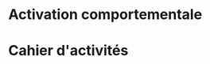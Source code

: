 <!-- Title: Activation comportementale
     Menu: Pour les psychologues / Activation comportementale
     Created: 2023-05-30 -->

# Activation comportementale

<object class="schema" type="image/svg+xml" data="/static/psycho/activation1.svg"></object>

# Cahier d'activités

<object class="schema" type="image/svg+xml" data="/static/psycho/activation2.svg"></object>
